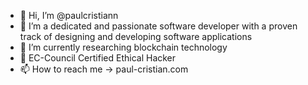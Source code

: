 - 👋 Hi, I’m @paulcristiann
- 👀 I’m a dedicated and passionate software developer with a proven track of designing and developing software applications
- 🌱 I’m currently researching blockchain technology
- 📜 EC-Council Certified Ethical Hacker
- 📫 How to reach me -> paul-cristian.com

